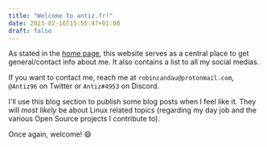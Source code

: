 ```yaml
---
title: "Welcome to antiz.fr!"
date: 2023-02-16T15:55:47+01:00
draft: false
---
```


As stated in the [home page](https://antiz.fr), this website serves as a central place to get general/contact info about me. It also contains a list to all my social medias.  
<!--more-->
  
If you want to contact me, reach me at `robincandau@protonmail.com`, `@Antiz96` on Twitter or `Antiz#4953` on Discord.  
  
I'll use this blog section to publish some blog posts when I feel like it. They will *most likely* be about Linux related topics (regarding my day job and the various Open Source projects I contribute to).  
  
Once again, welcome! :smile:  
